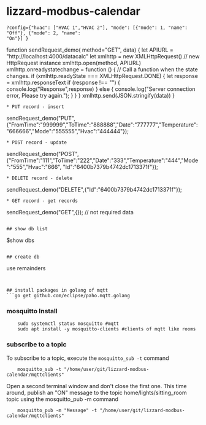 # lizzard-modbus-calendar

```
?config={"hvac": ["HVAC 1","HVAC 2"], "mode": [{"mode": 1, "name": "Off"}, {"mode": 2, "name":
"On"}] }
```

function sendRequest_demo( method="GET", data) {
    let APIURL = "http://localhost:4000/datacalc"
    let xmlhttp = new XMLHttpRequest()
    // new HttpRequest instance
    xmlhttp.open(method, APIURL)
    xmlhttp.onreadystatechange = function () {
        // Call a function when the state changes.
        if (xmlhttp.readyState === XMLHttpRequest.DONE) {
            let response = xmlhttp.responseText
            if (response !== "") {
                console.log("Response",response)
            } else {
                console.log("Server connection error, Please try again.");
            }
        }
    }
    xmlhttp.send(JSON.stringify(data))
}
```
* PUT record - insert 
```
sendRequest_demo("PUT",{"FromTime":"999999","ToTime":"888888","Date":"777777","Temperature":"666666","Mode":"555555","Hvac":"444444"});
```
* POST record - update 
```
sendRequest_demo("POST",{"FromTime":"111","ToTime":"222","Date":"333","Temperature":"444","Mode":"555","Hvac":"666", "Id":"6400b7379b4742dc1713371f"});
```
* DELETE record - delete 
```
sendRequest_demo("DELETE",{"Id":"6400b7379b4742dc1713371f"});
```
* GET record - get records 
```
sendRequest_demo("GET",{}); // not required data 
```

## show db list 
```
 $show dbs
```

## create db
```
use remainders
```


## install packages in golang of mqtt
```go get github.com/eclipse/paho.mqtt.golang
```

### mosquitto Install 
```
    sudo systemctl status mosquitto #mqtt
    sudo apt install -y mosquitto-clients #clients of mqtt like rooms 
```

### subscribe to a topic
To subscribe to a topic, execute the `mosquitto_sub -t` command
```
    mosquitto_sub -t "/home/user/git/lizzard-modbus-calendar/mqttclients"
```

Open a second terminal window and don't close the first one. This time around, publish an "ON" message to the topic home/lights/sitting_room topic using the mosquitto_pub -m command
```
    mosquitto_pub -m "Message" -t "/home/user/git/lizzard-modbus-calendar/mqttclients"
```
